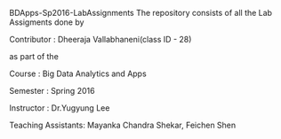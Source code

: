  BDApps-Sp2016-LabAssignments
The repository consists of all the Lab Assigments done by

Contributor : Dheeraja  Vallabhaneni(class ID - 28)

as part of the

Course : Big Data Analytics and Apps

Semester : Spring 2016

Instructor : Dr.Yugyung Lee

Teaching Assistants: Mayanka Chandra Shekar, Feichen Shen
